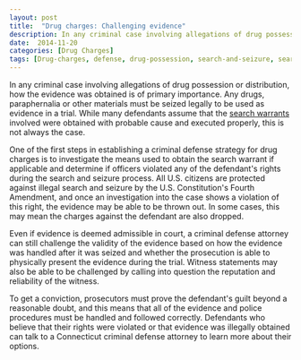 ```yaml
---
layout: post
title:  "Drug charges: Challenging evidence"
description: In any criminal case involving allegations of drug possession or distribution, how the evidence was obtained is of primary importance. Any drugs, paraphernalia or other materials must be seized legally to be used as evidence in a trial. While many defendants assume that the search warrants involved were obtained with probable cause and executed properly, this is not always the case.
date:  2014-11-20 
categories: [Drug Charges] 
tags: [Drug-charges, defense, drug-possession, search-and-seizure, search-warrant]
---
```



<p>In any criminal case involving allegations of drug possession or distribution, how the evidence was obtained is of primary importance. Any drugs, paraphernalia or other materials must be seized legally to be used as evidence in a trial. While many defendants assume that the <a href="/Drug-Charges/Search-and-Seizure.html" >search warrants</a> involved were obtained with probable cause and executed properly, this is not always the case.</p><p>One of the first steps in establishing a criminal defense strategy for drug charges is to investigate the means used to obtain the search warrant if applicable and determine if officers violated any of the defendant's rights during the search and seizure process. All U.S. citizens are protected against illegal search and seizure by the U.S. Constitution's Fourth Amendment, and once an investigation into the case shows a violation of this right, the evidence may be able to be thrown out. In some cases, this may mean the charges against the defendant are also dropped.</p> <p>Even if evidence is deemed admissible in court, a criminal defense attorney can still challenge the validity of the evidence based on how the evidence was handled after it was seized and whether the prosecution is able to physically present the evidence during the trial. Witness statements may also be able to be challenged by calling into question the reputation and reliability of the witness.</p><p>To get a conviction, prosecutors must prove the defendant's guilt beyond a reasonable doubt, and this means that all of the evidence and police procedures must be handled and followed correctly. Defendants who believe that their rights were violated or that evidence was illegally obtained can talk to a Connecticut criminal defense attorney to learn more about their options.</p>